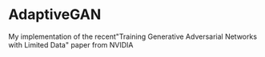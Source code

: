 # AdaptiveGAN
My implementation of the recent"Training Generative Adversarial Networks with Limited Data" paper from NVIDIA
